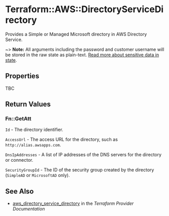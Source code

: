 # Terraform::AWS::DirectoryServiceDirectory

Provides a Simple or Managed Microsoft directory in AWS Directory Service.

~> **Note:** All arguments including the password and customer username will be stored in the raw state as plain-text.
[Read more about sensitive data in state](/docs/state/sensitive-data.html).

## Properties

TBC

## Return Values

### Fn::GetAtt

`Id` - The directory identifier.

`AccessUrl` - The access URL for the directory, such as `http://alias.awsapps.com`.

`DnsIpAddresses` - A list of IP addresses of the DNS servers for the directory or connector.

`SecurityGroupId` - The ID of the security group created by the directory (`SimpleAD` or `MicrosoftAD` only).

## See Also

* [aws_directory_service_directory](https://www.terraform.io/docs/providers/aws/r/directory_service_directory.html) in the _Terraform Provider Documentation_